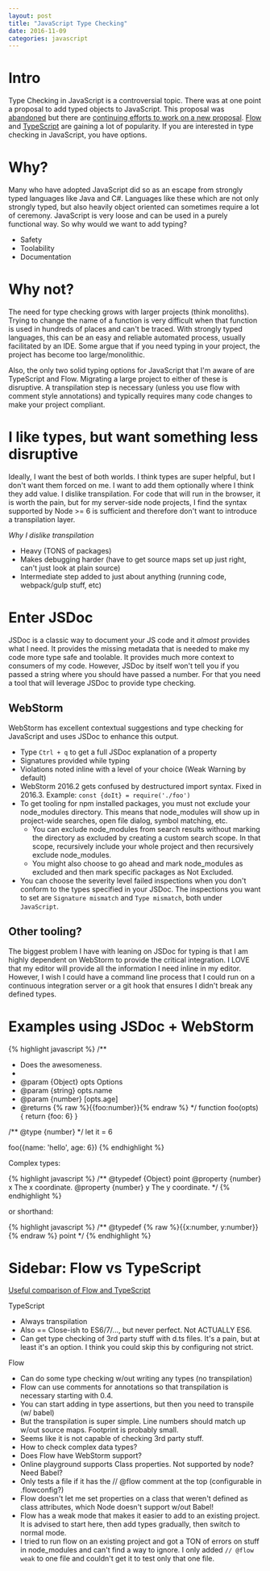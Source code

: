 ```yaml
---
layout: post
title: "JavaScript Type Checking"
date: 2016-11-09
categories: javascript
---
```


# Intro

Type Checking in JavaScript is a controversial topic. There was at one point a proposal to add typed objects to JavaScript. This proposal was [abandoned](https://github.com/tc39/ecma262/commit/02455e5e2964f62b13818c6fd23289381ecafdf8) but there are [continuing efforts to work on a new proposal](https://github.com/nikomatsakis/typed-objects-explainer). [Flow](https://flowtype.org/) and [TypeScript](https://www.typescriptlang.org/) are gaining a lot of popularity. If you are interested in type checking in JavaScript, you have options.

# Why?

Many who have adopted JavaScript did so as an escape from strongly typed languages like Java and C#. Languages like these which are not only strongly typed, but also heavily object oriented can sometimes require a lot of ceremony. JavaScript is very loose and can be used in a purely functional way. So why would we want to add typing?

 - Safety
 - Toolability
 - Documentation

# Why not?

The need for type checking grows with larger projects (think monoliths). Trying to change the name of a function is very difficult when that function is used in hundreds of places and can't be traced. With strongly typed languages, this can be an easy and reliable automated process, usually facilitated by an IDE. Some argue that if you need typing in your project, the project has become too large/monolithic.

Also, the only two solid typing options for JavaScript that I'm aware of are TypeScript and Flow. Migrating a large project to either of these is disruptive. A transpilation step is necessary (unless you use flow with comment style annotations) and typically requires many code changes to make your project compliant.

# I like types, but want something less disruptive

Ideally, I want the best of both worlds. I think types are super helpful, but I don't want them forced on me. I want to add them optionally where I think they add value. I dislike transpilation. For code that will run in the browser, it is worth the pain, but for my server-side node projects, I find the syntax supported by Node >= 6 is sufficient and therefore don't want to introduce a transpilation layer.

*Why I dislike transpilation*

 - Heavy (TONS of packages)
 - Makes debugging harder (have to get source maps set up just right, can't just look at plain source)
 - Intermediate step added to just about anything (running code, webpack/gulp stuff, etc)

# Enter JSDoc

JSDoc is a classic way to document your JS code and it *almost* provides what I need. It provides the missing metadata that is needed to make my code more type safe and toolable. It provides much more context to consumers of my code. However, JSDoc by itself won't tell you if you passed a string where you should have passed a number. For that you need a tool that will leverage JSDoc to provide type checking.

## WebStorm

WebStorm has excellent contextual suggestions and type checking for JavaScript and uses JSDoc to enhance this output.

 - Type `Ctrl + q` to get a full JSDoc explanation of a property
 - Signatures provided while typing
 - Violations noted inline with a level of your choice (Weak Warning by default)
 - WebStorm 2016.2 gets confused by destructured import syntax. Fixed in 2016.3. Example: `const {doIt} = require('./foo')`
 - To get tooling for npm installed packages, you must not exclude your node_modules directory. This means that node_modules will show up in project-wide searches, open file dialog, symbol matching, etc.
   - You can exclude node_modules from search results without marking the directory as excluded by creating a custom search scope. In that scope, recursively include your whole project and then recursively exclude node_modules.
   - You might also choose to go ahead and mark node_modules as excluded and then mark specific packages as Not Excluded.
 - You can choose the severity level failed inspections when you don't conform to the types specified in your JSDoc. The inspections you want to set are `Signature mismatch` and `Type mismatch`, both under `JavaScript`.

## Other tooling?

The biggest problem I have with leaning on JSDoc for typing is that I am highly dependent on WebStorm to provide the critical integration. I LOVE that my editor will provide all the information I need inline in my editor. However, I wish I could have a command line process that I could run on a continuous integration server or a git hook that ensures I didn't break any defined types.

# Examples using JSDoc + WebStorm

{% highlight javascript %}
/**
 * Does the awesomeness.
 *
 * @param {Object} opts Options
 * @param {string} opts.name
 * @param {number} [opts.age]
 * @returns {% raw %}{{foo:number}}{% endraw %}
 */
function foo(opts) {
  return {foo: 6}
}

/** @type {number} */
let it = 6

foo({name: 'hello', age: 6})
{% endhighlight %}

Complex types:

{% highlight javascript %}
/**
 @typedef {Object} point
 @property {number} x The x coordinate.
 @property {number} y The y coordinate.
 */
{% endhighlight %}

or shorthand:

{% highlight javascript %}
/** @typedef {% raw %}{{x:number, y:number}}{% endraw %} point */
{% endhighlight %}

# Sidebar: Flow vs TypeScript

[Useful comparison of Flow and TypeScript](https://djcordhose.github.io/flow-vs-typescript/2016_hhjs.html#/)

TypeScript

 - Always transpilation
 - Also == Close-ish to ES6/7/..., but never perfect. Not ACTUALLY ES6.
 - Can get type checking of 3rd party stuff with d.ts files. It's a pain, but at least it's an option. I think
   you could skip this by configuring not strict.

Flow

 - Can do some type checking w/out writing any types (no transpilation)
 - Flow can use comments for annotations so that transpilation is necessary starting with 0.4.
 - You can start adding in type assertions, but then you need to transpile (w/ babel)
 - But the transpilation is super simple. Line numbers should match up w/out source maps. Footprint is probably small.
 - Seems like it is not capable of checking 3rd party stuff.
 - How to check complex data types?
 - Does Flow have WebStorm support?
 - Online playground supports Class properties. Not supported by node? Need Babel?
 - Only tests a file if it has the // @flow comment at the top (configurable in .flowconfig?)
 - Flow doesn't let me set properties on a class that weren't defined as class attributes, which Node doesn't support w/out Babel!
 - Flow has a weak mode that makes it easier to add to an existing project. It is advised to start here, then add types gradually, then switch to normal mode.
 - I tried to run flow on an existing project and got a TON of errors on stuff in node_modules and can't find a way to ignore. I only added `// @flow weak` to one file and couldn't get it to test only that one file.
